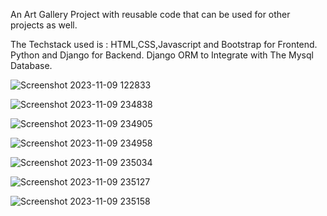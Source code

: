 An Art Gallery Project with reusable code that can be used for other projects as well.

The Techstack used is :
HTML,CSS,Javascript and Bootstrap for Frontend.
Python and Django for Backend.
Django ORM to Integrate with The Mysql Database.


![Screenshot 2023-11-09 122833](https://github.com/jomy-david/Art-Gallery-ORM/assets/125452545/b05a04bc-90c6-4614-b7a4-691a8f527ec7)

![Screenshot 2023-11-09 234838](https://github.com/jomy-david/Art-Gallery-ORM/assets/125452545/5028da36-bac4-4216-9429-5825e749579f)

![Screenshot 2023-11-09 234905](https://github.com/jomy-david/Art-Gallery-ORM/assets/125452545/32ac7c3e-24fb-4525-aa54-543d89a0aca1)

![Screenshot 2023-11-09 234958](https://github.com/jomy-david/Art-Gallery-ORM/assets/125452545/e88c66cf-79d3-4643-9b63-0f5e3868dfb0)

![Screenshot 2023-11-09 235034](https://github.com/jomy-david/Art-Gallery-ORM/assets/125452545/2b904663-6216-4ae5-916d-35e7d9a43405)

![Screenshot 2023-11-09 235127](https://github.com/jomy-david/Art-Gallery-ORM/assets/125452545/066944fa-4aa8-48e3-8fac-7444e7c9df67)

![Screenshot 2023-11-09 235158](https://github.com/jomy-david/Art-Gallery-ORM/assets/125452545/99cae8d2-8a7c-4f44-ae6b-115185827ec5)
